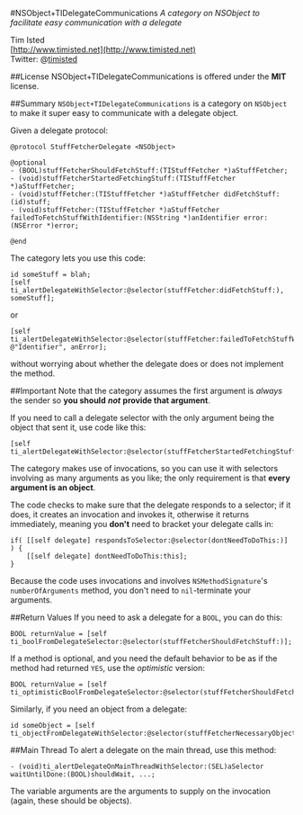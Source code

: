 #NSObject+TIDelegateCommunications
*A category on NSObject to facilitate easy communication with a delegate*  

Tim Isted  
[http://www.timisted.net](http://www.timisted.net)  
Twitter: @[timisted](http://twitter.com/timisted)

##License
NSObject+TIDelegateCommunications is offered under the **MIT** license.

##Summary
`NSObject+TIDelegateCommunications` is a category on `NSObject` to make it super easy to communicate with a delegate object.

Given a delegate protocol:

    @protocol StuffFetcherDelegate <NSObject>
    
    @optional
    - (BOOL)stuffFetcherShouldFetchStuff:(TIStuffFetcher *)aStuffFetcher;
    - (void)stuffFetcherStartedFetchingStuff:(TIStuffFetcher *)aStuffFetcher;
    - (void)stuffFetcher:(TIStuffFetcher *)aStuffFetcher didFetchStuff:(id)stuff;
    - (void)stuffFetcher:(TIStuffFetcher *)aStuffFetcher failedToFetchStuffWithIdentifier:(NSString *)anIdentifier error:(NSError *)error;
    
    @end

The category lets you use this code:

    id someStuff = blah;
    [self ti_alertDelegateWithSelector:@selector(stuffFetcher:didFetchStuff:), someStuff];
    
or

    [self ti_alertDelegateWithSelector:@selector(stuffFetcher:failedToFetchStuffWithIdentifier:error:), @"Identifier", anError];

without worrying about whether the delegate does or does not implement the method.

##Important
Note that the category assumes the first argument is *always* the sender so **you should** ***not*** **provide that argument**. 

If you need to call a delegate selector with the only argument being the object that sent it, use code like this:

    [self ti_alertDelegateWithSelector:@selector(stuffFetcherStartedFetchingStuff:)];
    
The category makes use of invocations, so you can use it with selectors involving as many arguments as you like; the only requirement is that **every argument is an object**.

The code checks to make sure that the delegate responds to a selector; if it does, it creates an invocation and invokes it, otherwise it returns immediately, meaning you **don't** need to bracket your delegate calls in:

    if( [[self delegate] respondsToSelector:@selector(dontNeedToDoThis:)] ) {
        [[self delegate] dontNeedToDoThis:this];
    }

Because the code uses invocations and involves `NSMethodSignature`'s `numberOfArguments` method, you don't need to `nil`-terminate your arguments.

##Return Values
If you need to ask a delegate for a `BOOL`, you can do this:

    BOOL returnValue = [self ti_boolFromDelegateSelector:@selector(stuffFetcherShouldFetchStuff:)];
    
If a method is optional, and you need the default behavior to be as if the method had returned `YES`, use the *optimistic* version:

    BOOL returnValue = [self ti_optimisticBoolFromDelegateSelector:@selector(stuffFetcherShouldFetchStuff:)];
    
Similarly, if you need an object from a delegate:

    id someObject = [self ti_objectFromDelegateWithSelector:@selector(stuffFetcherNecessaryObject:)];
    
##Main Thread
To alert a delegate on the main thread, use this method:

    - (void)ti_alertDelegateOnMainThreadWithSelector:(SEL)aSelector waitUntilDone:(BOOL)shouldWait, ...;

The variable arguments are the arguments to supply on the invocation (again, these should be objects).